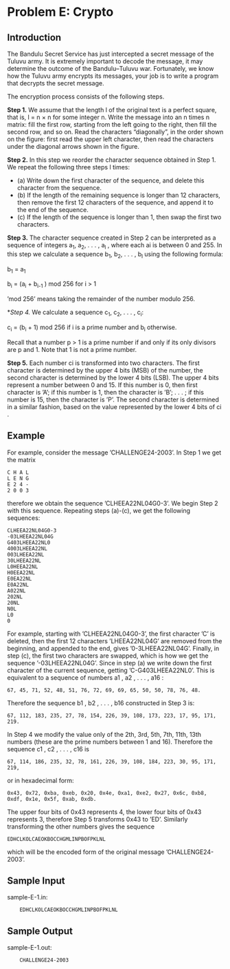 

# Problem E: Crypto
## Introduction
The Bandulu Secret Service has just intercepted a secret message of the Tuluvu army. It is extremely
important to decode the message, it may determine the outcome of the Bandulu–Tuluvu war. Fortunately,
we know how the Tuluvu army encrypts its messages, your job is to write a program that decrypts the
secret message.

The encryption process consists of the following steps.

**Step 1.** We assume that the length l of the original text is a perfect square, that is, l = n × n for some
integer n. Write the message into an n times n matrix: fill the first row, starting from the left going to
the right, then fill the second row, and so on. Read the characters “diagonally”, in the order shown on
the figure: first read the upper left character, then read the characters under the diagonal arrows shown
in the figure.

**Step 2.** In this step we reorder the character sequence obtained in Step 1. We repeat the following three
steps l times:
* (a) Write down the first character of the sequence, and delete this character from the sequence.
* (b) If the length of the remaining sequence is longer than 12 characters, then remove the first 12 characters of the sequence, and append it to the end of the sequence.
* (c) If the length of the sequence is longer than 1, then swap the first two characters.

**Step 3.** The character sequence created in Step 2 can be interpreted as a sequence of integers a<sub>1</sub>, a<sub>2</sub>,
. . . , a<sub>l</sub> , where each ai is between 0 and 255. In this step we calculate a sequence b<sub>1</sub>, b<sub>2</sub>, . . . , b<sub>l</sub> using the
following formula:

  b<sub>1</sub> = a<sub>1</sub> 
 
  b<sub>i</sub> = (a<sub>i</sub> + b<sub>i-1</sub> ) mod 256 for i > 1

’mod 256’ means taking the remainder of the number modulo 256.

**Step 4.* We calculate a sequence c<sub>1</sub>, c<sub>2</sub>, . . . , c<sub>i</sub>:

c<sub>i</sub> = (b<sub>i</sub> + 1) mod 256 if i is a prime number and b<sub>i</sub> otherwise.

Recall that a number p > 1 is a prime number if and only if its only divisors are p and 1. Note that 1 is
not a prime number.

**Step 5.** Each number ci is transformed into two characters. The first character is determined by the
upper 4 bits (MSB) of the number, the second character is determined by the lower 4 bits (LSB). The
upper 4 bits represent a number between 0 and 15. If this number is 0, then first character is ’A’; if this
number is 1, then the character is ’B’; . . . ; if this number is 15, then the character is ’P’. The second
character is determined in a similar fashion, based on the value represented by the lower 4 bits of ci .

## Example
For example, consider the message ’CHALLENGE24-2003’. In Step 1 we get the matrix

    C H A L
    L E N G
    E 2 4 -
    2 0 0 3

therefore we obtain the sequence ’CLHEEA22NL04G0-3’. We begin Step 2 with this sequence. Repeating
steps (a)-(c), we get the following sequences:

    CLHEEA22NL04G0-3
    -03LHEEA22NL04G
    G403LHEEA22NL0
    4003LHEEA22NL
    003LHEEA22NL
    30LHEEA22NL
    L0HEEA22NL
    H0EEA22NL
    E0EA22NL
    E0A22NL
    A022NL
    202NL
    20NL
    N0L
    L0
    0
    
For example, starting with ’CLHEEA22NL04G0-3’, the first character ’C’ is deleted, then the first 12 characters ’LHEEA22NL04G’ are removed from the beginning, and appended to the end, gives ’0-3LHEEA22NL04G’.
Finally, in step (c), the first two characters are swapped, which is how we get the sequence ’-03LHEEA22NL04G’.
Since in step (a) we write down the first character of the current sequence, getting ’C-G403LHEEA22NL0’.
This is equivalent to a sequence of numbers a1 , a2 , . . . , a16 :

    67, 45, 71, 52, 48, 51, 76, 72, 69, 69, 65, 50, 50, 78, 76, 48.

Therefore the sequence b1 , b2 , . . . , b16 constructed in Step 3 is:

    67, 112, 183, 235, 27, 78, 154, 226, 39, 108, 173, 223, 17, 95, 171, 219.

In Step 4 we modify the value only of the 2th, 3rd, 5th, 7th, 11th, 13th numbers (these are the prime
numbers between 1 and 16). Therefore the sequence c1 , c2 , . . . , c16 is

    67, 114, 186, 235, 32, 78, 161, 226, 39, 108, 184, 223, 30, 95, 171, 219,

or in hexadecimal form:

    0x43, 0x72, 0xba, 0xeb, 0x20, 0x4e, 0xa1, 0xe2, 0x27, 0x6c, 0xb8, 0xdf, 0x1e, 0x5f, 0xab, 0xdb.

The upper four bits of 0x43 represents 4, the lower four bits of 0x43 represents 3, therefore Step 5
transforms 0x43 to ’ED’. Similarly transforming the other numbers gives the sequence

    EDHCLKOLCAEOKBOCCHGMLINPBOFPKLNL

which will be the encoded form of the original message ’CHALLENGE24-2003’.

## Sample Input
sample-E-1.in:
```
    EDHCLKOLCAEOKBOCCHGMLINPBOFPKLNL
```
## Sample Output
sample-E-1.out:
```
    CHALLENGE24-2003
```
